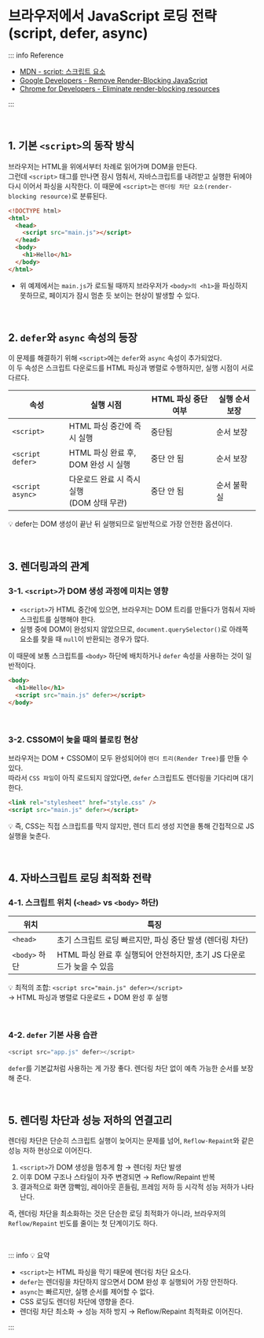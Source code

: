 # 브라우저에서 JavaScript 로딩 전략 (script, defer, async)

::: info Reference

- [MDN - script: 스크립트 요소](https://developer.mozilla.org/ko/docs/Web/HTML/Reference/Elements/script)
- [Google Developers - Remove Render-Blocking JavaScript](https://developers.google.com/speed/docs/insights/BlockingJS#overview)
- [Chrome for Developers - Eliminate render-blocking resources](https://developer.chrome.com/docs/lighthouse/performance/render-blocking-resources)

:::

<br>

## 1. 기본 `<script>`의 동작 방식

브라우저는 HTML을 위에서부터 차례로 읽어가며 DOM을 만든다.  
그런데 `<script>` 태그를 만나면 잠시 멈춰서, 자바스크립트를 내려받고 실행한 뒤에야 다시 이어서 파싱을 시작한다.
이 때문에 `<script>`는 `렌더링 차단 요소(render-blocking resource)`로 분류된다.

```html
<!DOCTYPE html>
<html>
  <head>
    <script src="main.js"></script>
  </head>
  <body>
    <h1>Hello</h1>
  </body>
</html>
```

- 위 예제에서는 `main.js`가 로드될 때까지
  브라우저가 `<body>의 <h1>`을 파싱하지 못하므로, 페이지가 잠시 멈춘 듯 보이는 현상이 발생할 수 있다.

<br>

## 2. `defer`와 `async` 속성의 등장

이 문제를 해결하기 위해 `<script>`에는 `defer`와 `async` 속성이 추가되었다.  
이 두 속성은 스크립트 다운로드를 HTML 파싱과 병렬로 수행하지만, 실행 시점이 서로 다르다.

| 속성             | 실행 시점                                      | HTML 파싱 중단 여부 | 실행 순서 보장 |
| ---------------- | ---------------------------------------------- | ------------------- | -------------- |
| `<script>`       | HTML 파싱 중간에 즉시 실행                     | 중단됨              | 순서 보장      |
| `<script defer>` | HTML 파싱 완료 후,<br> DOM 완성 시 실행        | 중단 안 됨          | 순서 보장      |
| `<script async>` | 다운로드 완료 시 즉시 실행 <br>(DOM 상태 무관) | 중단 안 됨          | 순서 불확실    |

💡 defer는 DOM 생성이 끝난 뒤 실행되므로 일반적으로 가장 안전한 옵션이다.

<br>

## 3. 렌더링과의 관계

### 3-1. `<script>`가 DOM 생성 과정에 미치는 영향

- `<script>`가 HTML 중간에 있으면, 브라우저는 DOM 트리를 만들다가 멈춰서 자바스크립트를 실행해야 한다.
- 실행 중에 DOM이 완성되지 않았으므로, `document.querySelector()`로 아래쪽 요소를 찾을 때 `null`이 반환되는 경우가 많다.

이 때문에 보통 스크립트를 `<body>` 하단에 배치하거나 `defer` 속성을 사용하는 것이 일반적이다.

```html
<body>
  <h1>Hello</h1>
  <script src="main.js" defer></script>
</body>
```

<br>

### 3-2. CSSOM이 늦을 때의 블로킹 현상

브라우저는 DOM + CSSOM이 모두 완성되어야 `렌더 트리(Render Tree)`를 만들 수 있다.  
따라서 `CSS 파일`이 아직 로드되지 않았다면, `defer` 스크립트도 렌더링을 기다리며 대기한다.

```html
<link rel="stylesheet" href="style.css" />
<script src="main.js" defer></script>
```

💡 즉, CSS는 직접 스크립트를 막지 않지만, 렌더 트리 생성 지연을 통해 간접적으로 JS 실행을 늦춘다.

<br>

## 4. 자바스크립트 로딩 최적화 전략

### 4-1. 스크립트 위치 (`<head>` vs `<body>` 하단)

| 위치          | 특징                                                                   |
| ------------- | ---------------------------------------------------------------------- |
| `<head>`      | 초기 스크립트 로딩 빠르지만, 파싱 중단 발생 (렌더링 차단)              |
| `<body>` 하단 | HTML 파싱 완료 후 실행되어 안전하지만, 초기 JS 다운로드가 늦을 수 있음 |

💡 최적의 조합: `<script src="main.js" defer></script>`  
→ HTML 파싱과 병렬로 다운로드 + DOM 완성 후 실행

<br>

### 4-2. `defer` 기본 사용 습관

```js
<script src="app.js" defer></script>
```

`defer`를 기본값처럼 사용하는 게 가장 좋다. 렌더링 차단 없이 예측 가능한 순서를 보장해 준다.

<br>

## 5. 렌더링 차단과 성능 저하의 연결고리

렌더링 차단은 단순히 스크립트 실행이 늦어지는 문제를 넘어, `Reflow·Repaint`와 같은 성능 저하 현상으로 이어진다.

1. `<script>`가 DOM 생성을 멈추게 함 → 렌더링 차단 발생
2. 이후 DOM 구조나 스타일이 자주 변경되면 → Reflow/Repaint 반복
3. 결과적으로 화면 깜빡임, 레이아웃 흔들림, 프레임 저하 등 시각적 성능 저하가 나타난다.

즉, 렌더링 차단을 최소화하는 것은 단순한 로딩 최적화가 아니라, 브라우저의 `Reflow/Repaint` 빈도를 줄이는 첫 단계이기도 하다.

<br>

::: info 💡 요약

- `<script>`는 HTML 파싱을 막기 때문에 렌더링 차단 요소다.
- `defer`는 렌더링을 차단하지 않으면서 DOM 완성 후 실행되어 가장 안전하다.
- `async`는 빠르지만, 실행 순서를 제어할 수 없다.
- CSS 로딩도 렌더링 차단에 영향을 준다.
- 렌더링 차단 최소화 → 성능 저하 방지 → Reflow/Repaint 최적화로 이어진다.

:::
